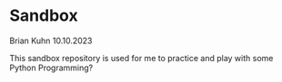 # Sandbox

Brian Kuhn
10.10.2023

This sandbox repository is used for me to practice and play with some Python Programming?
